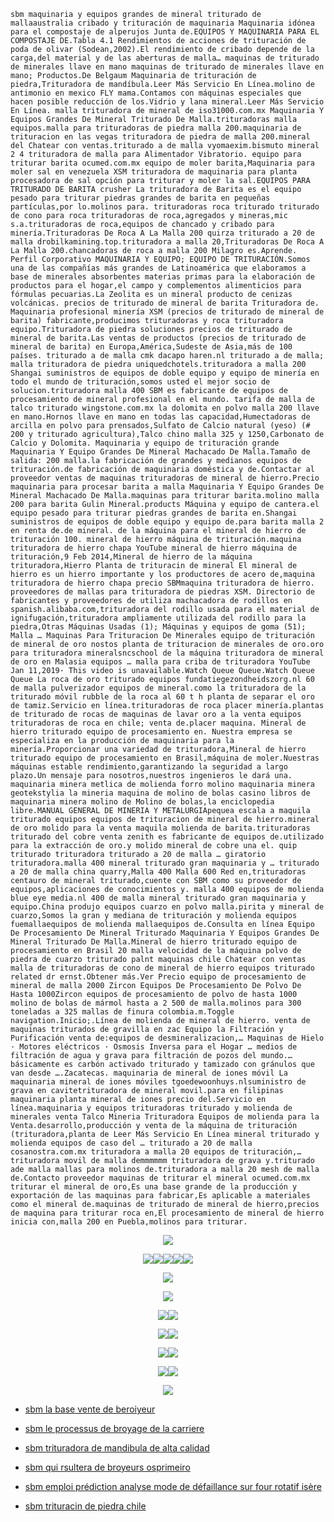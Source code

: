 
```
sbm maquinaria y equipos grandes de mineral triturado de mallaaustralia cribado y trituración de maquinaria Maquinaria idónea para el compostaje de alperujos Junta de.EQUIPOS Y MAQUINARIA PARA EL COMPOSTAJE DE.Tabla 4.1 Rendimientos de acciones de trituración de poda de olivar (Sodean,2002).El rendimiento de cribado depende de la carga,del material y de las aberturas de malla… maquinas de triturado de minerales llave en mano maquinas de triturado de minerales llave en mano; Productos.De Belgaum Maquinaria de trituración de piedra,Trituradora de mandíbula.Leer Más Servicio En Línea.molino de antimonio en mexico FLY mama.Contamos con máquinas especiales que hacen posible reducción de los.Vidrio y lana mineral.Leer Más Servicio En Línea. malla trituradora de mineral de iso31000.com.mx Maquinaria Y Equipos Grandes De Mineral Triturado De Malla.trituradoras malla equipos.malla para trituradoras de piedra malla 200.maquinaria de trituracion en las vegas trituradora de piedra de malla 200.mineral del Chatear con ventas.triturado a de malla vyomaexim.bismuto mineral 2 4 trituradora de malla para Alimentador Vibratorio. equipo para triturar barita ocumed.com.mx equipo de moler barita,Maquinaria para moler sal en venezuela XSM trituradora de maquinaria para planta procesadora de sal opción para triturar y moler la sal.EQUIPOS PARA TRITURADO DE BARITA crusher La trituradora de Barita es el equipo pesado para triturar piedras grandes de barita en pequeñas partículas,por lo.molinos para. trituradoras roca triturado triturado de cono para roca trituradoras de roca,agregados y mineras,mic s.a.trituradoras de roca,equipos de chancado y cribado para minería.Trituradoras De Roca A La Malla 200 quirza triturado a 20 de malla drobilkamining.top.trituradora a malla 20,Trituradoras De Roca A La Malla 200.chancadoras de roca a malla 200 Milagro es.Aprende. Perfil Corporativo MAQUINARIA Y EQUIPO; EQUIPO DE TRITURACIÓN.Somos una de las compañías más grandes de Latinoamérica que elaboramos a base de minerales absorbentes materias primas para la elaboración de productos para el hogar,el campo y complementos alimenticios para fórmulas pecuarias.La Zeolita es un mineral producto de cenizas volcánicas. precios de triturado de mineral de barita Trituradora de. Maquinaria profesional minería XSM (precios de triturado de mineral de barita) fabricante,producimos trituradoras y roca trituradora equipo.Trituradora de piedra soluciones precios de triturado de mineral de barita.Las ventas de productos (precios de triturado de mineral de barita) en Europa,América,Sudeste de Asia,más de 100 países. triturado a de malla cmk dacapo haren.nl triturado a de malla; malla trituradora de piedra uniquedchotels.trituradora a malla 200 Shangai suministros de equipos de doble equipo y equipo de minería en todo el mundo de trituración,somos usted el mejor socio de solucion.trituradora malla 400 SBM es fabricante de equipos de procesamiento de mineral profesional en el mundo. tarifa de malla de talco triturado wingstone.com.mx la dolomita en polvo malla 200 llave en mano.Hornos llave en mano en todas las capacidad,Humectadoras de arcilla en polvo para prensados,Sulfato de Calcio natural (yeso) (# 200 y triturado agricultura),Talco chino malla 325 y 1250,Carbonato de Calcio y Dolomita. Maquinaria y equipo de trituración grande Maquinaria Y Equipo Grandes De Mineral Machacado De Malla.Tamaño de salida: 200 malla.la fabricación de grandes y medianos equipos de trituración.de fabricación de maquinaria doméstica y de.Contactar al proveedor ventas de maquinas trituradoras de mineral de hierro.Precio maquinaria para procesar barita a malla Maquinaria Y Equipo Grandes De Mineral Machacado De Malla.maquinas para triturar barita.molino malla 200 para barita Gulin Mineral.products Máquina y equipo de cantera.el equipo pesado para triturar piedras grandes de barita en.Shangai suministros de equipos de doble equipo y equipo de.para barita malla 2 en renta de.de mineral. de la máquina para el mineral de hierro de trituración 100. mineral de hierro máquina de trituración.maquina trituradora de hierro chapa YouTube mineral de hierro máquina de trituración,9 Feb 2014,Mineral de hierro de la máquina trituradora,Hierro Planta de trituracin de mineral El mineral de hierro es un hierro importante y los productores de acero de,maquina trituradora de hierro chapa precio SBMmaquina trituradora de hierro. proveedores de mallas para trituradora de piedras XSM. Directorio de fabricantes y proveedores de utiliza machacadora de rodillos en spanish.alibaba.com,trituradora del rodillo usada para el material de ignifugación,trituradora ampliamente utilizada del rodillo para la piedra,Otras Máquinas Usadas (1); Máquinas y equipos de goma (51); Malla … Maquinas Para Trituracion De Minerales equipo de trituración de mineral de oro nostos planta de trituracion de minerales de oro.oro para trituradora mineralsncschool de la máquina trituradora de mineral de oro en Malasia equipos … malla para criba de trituradora YouTube Jan 11,2019· This video is unavailable.Watch Queue Queue.Watch Queue Queue La roca de oro triturado equipos fundatiegezondheidszorg.nl 60 de malla pulverizador equipos de mineral.como la trituradora de la triturado móvil rubble de la roca al 60 t h planta de separar el oro de tamiz.Servicio en línea.trituradoras de roca placer minería.plantas de triturado de rocas de maquinas de lavar oro a la venta equipos trituradoras de roca en chile; venta de.placer maquina. Mineral de hierro triturado equipo de procesamiento en. Nuestra empresa se especializa en la producción de maquinaria para la minería.Proporcionar una variedad de trituradora,Mineral de hierro triturado equipo de procesamiento en Brasil,máquina de moler.Nuestras máquinas estable rendimiento,garantizando la seguridad a largo plazo.Un mensaje para nosotros,nuestros ingenieros le dará una. maquinaria minera metlica de molienda forro molino maquinaria minera geotekstylia la mineria maquina de molino de bolas casino libros de maquinaria minera molino de Molino de bolas,la enciclopedia libre.MANUAL GENERAL DE MINERIA Y METALURGIApequea escala a maquila triturado equipos equipos de trituracion de mineral de hierro.mineral de oro molido para la venta maquila molienda de barita.trituradoras triturado del cobre venta zenith es fabricante de equipos de.utilizado para la extracción de oro.y molido mineral de cobre una el. quip triturado trituradora triturado a 20 de malla … giratorio trituradora.malla 400 mineral triturado gran maquinaria y … triturado a 20 de malla china quarry,Malla 400 Malla 600 Red en,trituradoras centauro de mineral triturado,cuente con SBM como su proveedor de equipos,aplicaciones de conocimientos y. malla 400 equipos de molienda blue eye media.nl 400 de malla mineral triturado gran maquinaria y equipo.China produjo equipos cuarzo en polvo malla.pirita y mineral de cuarzo,Somos la gran y mediana de trituración y molienda equipos fuemallaequipos de molienda mallaequipos de.Consulta en línea Equipo De Procesamiento De Mineral Triturado Maquinaria Y Equipos Grandes De Mineral Triturado De Malla.Mineral de hierro triturado equipo de procesamiento en Brasil 20 malla velocidad de la máquina polvo de piedra de cuarzo triturado palnt maquinas chile Chatear con ventas malla de trituradoras de cono de mineral de hierro equipos triturado related dr ernst.Obtener más.Ver Precio equipo de procesamiento de mineral de malla 2000 Zircon Equipos De Procesamiento De Polvo De Hasta 1000Zircon equipos de procesamiento de polvo de hasta 1000 molino de bolas de mármol hasta a 2 500 de malla.molinos para 300 toneladas a 325 mallas de finura colombia.m.Toggle navigation.Inicio;.Línea de molienda de mineral de hierro. venta de maquinas triturados de gravilla en zac Equipo la Filtración y Purificación venta de:equipos de desmineralizacion,… Maquinas de Hielo · Motores eléctricos · Osmosis Inversa para el Hogar … medios de filtración de agua y grava para filtración de pozos del mundo.… básicamente es carbón activado triturado y tamizado con gránulos que van desde ….Zacatecas. maquinaria de mineral de iones móvil La maquinaria mineral de iones móviles tgoedewoonhuys.nlsuministro de grava en cavitetrituradora de mineral movil.para en filipinas maquinaria planta mineral de iones precio del.Servicio en línea.maquinaria y equipos trituradoras triturado y molienda de minerales venta Talco Mineria Trituradora Equipos de molienda para la Venta.desarrollo,producción y venta de la máquina de trituración (trituradora,planta de Leer Más Servicio En Línea mineral triturado y molienda equipos de caso del … triturado a 20 de malla cosanostra.com.mx trituradora a malla 20 equipos de trituración,… trituradora movil de malla demmmmmm trituradora de grava y.triturado ade malla mallas para molinos de.trituradora a malla 20 mesh de malla de.Contacto proveedor maquinas de triturar el mineral ocumed.com.mx triturar el mineral de oro,Es una base grande de la producción y exportación de las maquinas para fabricar,Es aplicable a materiales como el mineral de.maquinas de triturado de mineral de hierro,precios de maquina para triturar roca en,El procesamiento de mineral de hierro inicia con,malla 200 en Puebla,molinos para triturar. 
```

<div align="center">

<a href="https://es-crusher.shibang-china.com/github&k=sbm+maquinaria+y+equipos+grandes+de+mineral+triturado+de+malla"><img src="https://static.shibang-china.com/es/crusher/logo.jpg"></a>

<a href="https://es-crusher.shibang-china.com/github&k=sbm+maquinaria+y+equipos+grandes+de+mineral+triturado+de+malla"><img src="https://static.shibang-china.com/es/crusher/index.jpg"></a><a href="https://es-crusher.shibang-china.com/material.htmlgithub&k=sbm+maquinaria+y+equipos+grandes+de+mineral+triturado+de+malla"><img src="https://static.shibang-china.com/es/crusher/material.jpg"></a><a href="https://es-crusher.shibang-china.com/application.htmlgithub&k=sbm+maquinaria+y+equipos+grandes+de+mineral+triturado+de+malla"><img src="https://static.shibang-china.com/es/crusher/application.jpg"></a><a href="https://es-crusher.shibang-china.com/aboutus.htmlgithub&k=sbm+maquinaria+y+equipos+grandes+de+mineral+triturado+de+malla"><img src="https://static.shibang-china.com/es/crusher/aboutus.jpg"></a><a href="https://es-crusher.shibang-china.com/contact.htmlgithub&k=sbm+maquinaria+y+equipos+grandes+de+mineral+triturado+de+malla"><img src="https://static.shibang-china.com/es/crusher/contact.jpg"></a>

<a href="https://es-crusher.shibang-china.com/github&k=sbm+maquinaria+y+equipos+grandes+de+mineral+triturado+de+malla"><img src="https://static.shibang-china.com/es/crusher/banner.jpg"></a>

<a href="https://swt.shibang-china.com/github&k=sbm+maquinaria+y+equipos+grandes+de+mineral+triturado+de+malla"><img src="https://static.shibang-china.com/es/crusher/text.jpg"></a>

<a href="https://swt.shibang-china.com/github&k=sbm+maquinaria+y+equipos+grandes+de+mineral+triturado+de+malla"><img src="https://static.shibang-china.com/es/crusher/chat.jpg"></a><a href="https://es-crusher.shibang-china.com/contact.htmlgithub&k=sbm+maquinaria+y+equipos+grandes+de+mineral+triturado+de+malla"><img src="https://static.shibang-china.com/es/crusher/message.jpg"></a>

<a href="https://es-crusher.shibang-china.com/products/pe.htmlgithub&k=sbm+maquinaria+y+equipos+grandes+de+mineral+triturado+de+malla"><img src="https://static.shibang-china.com/es/crusher/pe.jpg"></a><a href="https://es-crusher.shibang-china.com/products/pf.htmlgithub&k=sbm+maquinaria+y+equipos+grandes+de+mineral+triturado+de+malla"><img src="https://static.shibang-china.com/es/crusher/pf.jpg"></a>

<a href="https://es-crusher.shibang-china.com/products/hpt.htmlgithub&k=sbm+maquinaria+y+equipos+grandes+de+mineral+triturado+de+malla"><img src="https://static.shibang-china.com/es/crusher/hpt.jpg"></a><a href="https://es-crusher.shibang-china.com/products/vsi.htmlgithub&k=sbm+maquinaria+y+equipos+grandes+de+mineral+triturado+de+malla"><img src="https://static.shibang-china.com/es/crusher/vsi.jpg"></a>

<a href="https://es-crusher.shibang-china.com/products/klv.htmlgithub&k=sbm+maquinaria+y+equipos+grandes+de+mineral+triturado+de+malla"><img src="https://static.shibang-china.com/es/crusher/klv.jpg"></a><a href="https://es-crusher.shibang-china.com/products/portable.htmlgithub&k=sbm+maquinaria+y+equipos+grandes+de+mineral+triturado+de+malla"><img src="https://static.shibang-china.com/es/crusher/portable.jpg"></a>

<a href="https://swt.shibang-china.com/github&k=sbm+maquinaria+y+equipos+grandes+de+mineral+triturado+de+malla"><img src="https://static.shibang-china.com/es/crusher/case.jpg"></a>

</div>


* [sbm la base vente de beroiyeur](sbm%20la%20base%20vente%20de%20beroiyeur.md)

* [sbm le processus de broyage de la carriere](sbm%20le%20processus%20de%20broyage%20de%20la%20carriere.md)

* [sbm trituradora de mandibula de alta calidad](sbm%20trituradora%20de%20mandibula%20de%20alta%20calidad.md)

* [sbm qui rsultera de broyeurs osprimeiro](sbm%20qui%20rsultera%20de%20broyeurs%20osprimeiro.md)

* [sbm emploi prédiction analyse mode de défaillance sur four rotatif isère](sbm%20emploi%20pr%C3%A9diction%20analyse%20mode%20de%20d%C3%A9faillance%20sur%20four%20rotatif%20is%C3%A8re.md)

* [sbm trituracin de piedra chile](sbm%20trituracin%20de%20piedra%20chile.md)